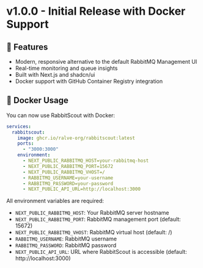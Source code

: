 # v1.0.0 - Initial Release with Docker Support

## 🚀 Features
- Modern, responsive alternative to the default RabbitMQ Management UI
- Real-time monitoring and queue insights
- Built with Next.js and shadcn/ui
- Docker support with GitHub Container Registry integration

## 🐳 Docker Usage
You can now use RabbitScout with Docker:

```yaml
services:
  rabbitscout:
    image: ghcr.io/ralve-org/rabbitscout:latest
    ports:
      - "3000:3000"
    environment:
      - NEXT_PUBLIC_RABBITMQ_HOST=your-rabbitmq-host
      - NEXT_PUBLIC_RABBITMQ_PORT=15672
      - NEXT_PUBLIC_RABBITMQ_VHOST=/
      - RABBITMQ_USERNAME=your-username
      - RABBITMQ_PASSWORD=your-password
      - NEXT_PUBLIC_API_URL=http://localhost:3000
```

All environment variables are required:
- `NEXT_PUBLIC_RABBITMQ_HOST`: Your RabbitMQ server hostname
- `NEXT_PUBLIC_RABBITMQ_PORT`: RabbitMQ management port (default: 15672)
- `NEXT_PUBLIC_RABBITMQ_VHOST`: RabbitMQ virtual host (default: /)
- `RABBITMQ_USERNAME`: RabbitMQ username
- `RABBITMQ_PASSWORD`: RabbitMQ password
- `NEXT_PUBLIC_API_URL`: URL where RabbitScout is accessible (default: http://localhost:3000)
